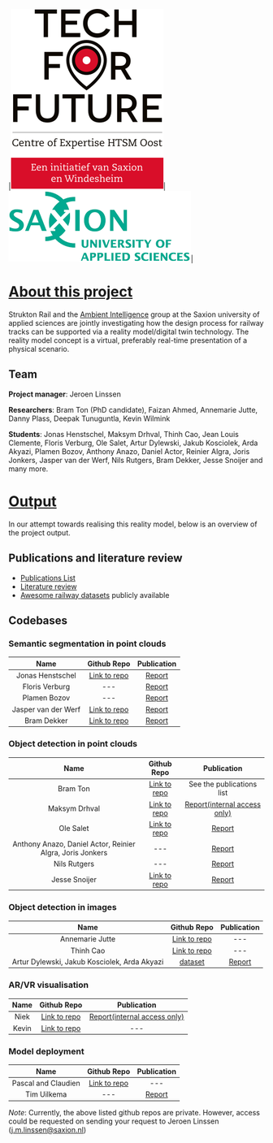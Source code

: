 |![Tech for future](images/T4F-volledig-logo.svg)|![Saxion](images/saxion.png)|

# [About this project](https://www.saxion.nl/onderzoek/smart-industry/ambient-intelligence/digital-twinning-voor-spoorontwerp)

Strukton Rail and the [Ambient Intelligence](https://www.saxion.edu/business-and-research/research/smart-industry/ambient-intelligence) 
group at the Saxion university of applied sciences are jointly investigating how the design process for railway tracks can be 
supported via a reality model/digital twin technology. The reality model concept is a virtual, preferably real-time presentation 
of a physical scenario. 

## Team

**Project manager**: Jeroen Linssen​

**Researchers**: Bram Ton (PhD candidate), Faizan Ahmed​, Annemarie Jutte​, Danny Plass​, Deepak Tunuguntla​, Kevin Wilmink​<br/>

**Students**: Jonas Henstschel​, Maksym Drhval​, Thinh Cao​, Jean Louis Clemente​, Floris Verburg​, Ole Salet​, Artur Dylewski, Jakub Kosciolek, 
Arda Akyazi​, Plamen Bozov​, Anthony Anazo, Daniel Actor, Reinier Algra, Joris Jonkers​, Jasper van der Werf​, Nils Rutgers​, Bram Dekker​, 
Jesse Snoijer and many more.

# [Output](https://github.com/SaxionAMI/2023-TFF-DTSPoor-Dissemination)

In our attempt towards realising this reality model, below is an overview of the project output.

## Publications and literature review
- [Publications List](https://github.com/SaxionAMI/2023-TFF-DTSPoor-Dissemination/blob/main/studentassignments.md)
- [Literature review](https://github.com/SaxionAMI/RailwayPointcloudLiteratureReview)
- [Awesome railway datasets](https://github.com/SaxionAMI/awesome-railway-datasets) publicly available

## Codebases 

### Semantic segmentation in point clouds
|Name|Github Repo|Publication|
|:---:|:---:|:---:|
|Jonas Henstschel​|[Link to repo](https://github.com/SaxionAMI/2023-TFF-DTspoor-Jonas)|[Report](https://essay.utwente.nl/94542/)|
|Floris Verburg​|---|[Report](https://essay.utwente.nl/89440/)|
|Plamen Bozov​|---|[Report](https://purl.utwente.nl/essays/91791)|
|Jasper van der Werf​|[Link to repo](https://github.com/SaxionAMI/2023-TFF-DTspoor-Jasper)|[Report](https://essay.utwente.nl/96106/)|
|Bram Dekker​|[Link to repo](https://github.com/SaxionAMI/2022-TFF-DTspoor)|[Report](https://purl.utwente.nl/essays/97076)|

### Object detection in point clouds
|Name|Github Repo|Publication|
|:---:|:---:|:---:|
|Bram Ton|[Link to repo](https://github.com/SaxionAMI/2022-TFF-DTspoor-mmdetection3d)|See the publications list|
|Maksym Drhval​|[Link to repo](https://github.com/SaxionAMI/2022-TFF-DTspoor-Maksym)|[Report(internal access only)](https://saxion.sharepoint.com/:b:/r/teams/o365-team005584/Gedeelde%20documenten/DTspoor/Education/2023-Research%20Assignment-Maksym/Point-Pillar%203D%20Object%20Detection%20of%20Terrestrial%20Laser%20Scans%20of%20Railway%20(2).pdf?csf=1&web=1&e=G3jfFa)|
|Ole Salet|[Link to repo](https://github.com/SaxionAMI/2023-TFF-DTspoor-Ole)|[Report](https://purl.utwente.nl/essays/97076)|
|Anthony Anazo, Daniel Actor, Reinier Algra, Joris Jonkers​|---|[Report](https://github.com/SaxionAMI/2023-TFF-DTSPoor-Dissemination/blob/main/ds_ai_parta2_object_detection.pdf)|
|Nils Rutgers​|---|[Report](https://purl.utwente.nl/essays/92901)|
|Jesse Snoijer​|[Link to repo](https://github.com/SaxionAMI/2023-TFF-DTspoor-Jesse)|[Report](https://purl.utwente.nl/essays/96420)|

### Object detection in images
|Name|Github Repo|Publication|
|:---:|:---:|:---:|
|Annemarie Jutte|[Link to repo](https://github.com/SaxionAMI/2023-TFF-DTSpoor-Annemarie)|---|
|Thinh Cao​|[Link to repo](https://github.com/SaxionAMI/2023-TFF-DTspoor-Thinh)|---|
|Artur Dylewski, Jakub Kosciolek, Arda Akyazi​|[dataset](https://saxion.data.surfsara.nl/index.php/f/53420755)|[Report](https://github.com/SaxionAMI/2023-TFF-DTSPoor-Dissemination/blob/main/ds_ai_sign_detection.pdf)|

### AR/VR visualisation
|Name|Github Repo|Publication|
|:---:|:---:|:---:|
|Niek|[Link to repo](https://github.com/SaxionAMI/2022-TFF-DTspoor-Niek)|[Report(internal access only)](https://saxion.sharepoint.com/:b:/r/teams/o365-team005584/Gedeelde%20documenten/DTspoor/Education/2022-Graduation-Niek/DTspoor%20-%20Tempert,%20Niek%20-%20Afstudeerdossier%20Point%20clouds%20in%20augmented%20reality.pdf?csf=1&web=1&e=EVnIdC)|
|Kevin|[Link to repo](https://github.com/SaxionAMI/2023-TFF-DTSpoor-UnityAR)|---|

### Model deployment
|Name|Github Repo|Publication|
|:---:|:---:|:---:|
|Pascal and Claudien|[Link to repo](https://github.com/SaxionAMI/2022-TFF-DTspoor-BDT)|---|
|Tim Uilkema|---|[Report](https://purl.utwente.nl/essays/96346)|

*Note*: Currently, the above listed github repos are private. However, access could be requested on sending your request to Jeroen Linssen (j.m.linssen@saxion.nl)
